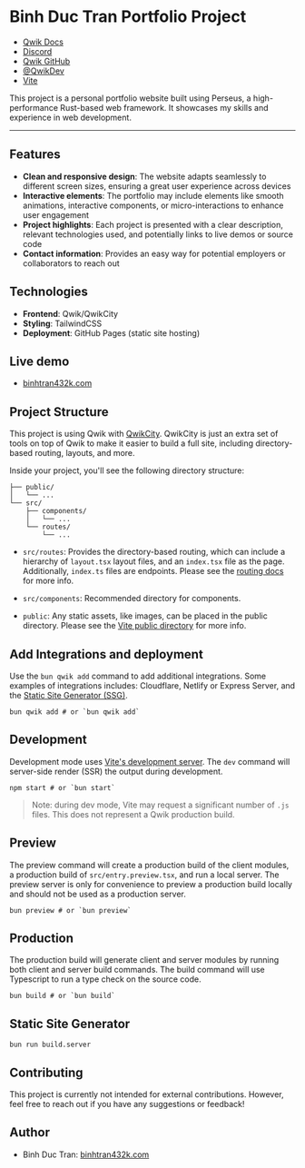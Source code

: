 # Binh Duc Tran Portfolio Project

- [Qwik Docs](https://qwik.builder.io/)
- [Discord](https://qwik.builder.io/chat)
- [Qwik GitHub](https://github.com/BuilderIO/qwik)
- [@QwikDev](https://twitter.com/QwikDev)
- [Vite](https://vitejs.dev/)

This project is a personal portfolio website built using Perseus, a
high-performance Rust-based web framework. It showcases my skills and
experience in web development.

---

## Features

- **Clean and responsive design**: The website adapts seamlessly to different
  screen sizes, ensuring a great user experience across devices
- **Interactive elements**: The portfolio may include elements like smooth
  animations, interactive components, or micro-interactions to enhance user
  engagement
- **Project highlights**: Each project is presented with a clear description,
  relevant technologies used, and potentially links to live demos or source
  code
- **Contact information**: Provides an easy way for potential employers or
  collaborators to reach out

## Technologies

- **Frontend**: Qwik/QwikCity
- **Styling**: TailwindCSS
- **Deployment**: GitHub Pages (static site hosting)

## Live demo

- [binhtran432k.com](https://binhtran432k.com)

## Project Structure

This project is using Qwik with [QwikCity](https://qwik.builder.io/qwikcity/overview/). QwikCity is just an extra set of tools on top of Qwik to make it easier to build a full site, including directory-based routing, layouts, and more.

Inside your project, you'll see the following directory structure:

```
├── public/
│   └── ...
└── src/
    ├── components/
    │   └── ...
    └── routes/
        └── ...
```

- `src/routes`: Provides the directory-based routing, which can include a hierarchy of `layout.tsx` layout files, and an `index.tsx` file as the page. Additionally, `index.ts` files are endpoints. Please see the [routing docs](https://qwik.builder.io/qwikcity/routing/overview/) for more info.

- `src/components`: Recommended directory for components.

- `public`: Any static assets, like images, can be placed in the public directory. Please see the [Vite public directory](https://vitejs.dev/guide/assets.html#the-public-directory) for more info.

## Add Integrations and deployment

Use the `bun qwik add` command to add additional integrations. Some examples of integrations includes: Cloudflare, Netlify or Express Server, and the [Static Site Generator (SSG)](https://qwik.builder.io/qwikcity/guides/static-site-generation/).

```shell
bun qwik add # or `bun qwik add`
```

## Development

Development mode uses [Vite's development server](https://vitejs.dev/). The `dev` command will server-side render (SSR) the output during development.

```shell
npm start # or `bun start`
```

> Note: during dev mode, Vite may request a significant number of `.js` files. This does not represent a Qwik production build.

## Preview

The preview command will create a production build of the client modules, a production build of `src/entry.preview.tsx`, and run a local server. The preview server is only for convenience to preview a production build locally and should not be used as a production server.

```shell
bun preview # or `bun preview`
```

## Production

The production build will generate client and server modules by running both client and server build commands. The build command will use Typescript to run a type check on the source code.

```shell
bun build # or `bun build`
```

## Static Site Generator

```shell
bun run build.server
```

## Contributing

This project is currently not intended for external
contributions. However, feel free to reach out if you have any
suggestions or feedback!

## Author

- Binh Duc Tran: [binhtran432k.com](https://binhtran432k.com)
